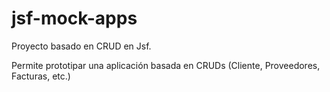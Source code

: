 # jsf-mock-apps
Proyecto basado en CRUD en Jsf.

Permite prototipar una aplicación basada en CRUDs (Cliente, Proveedores, Facturas, etc.)
